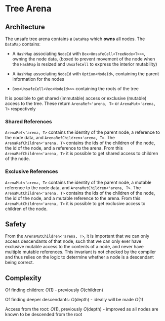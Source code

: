 # Tree Arena

## Architecture

The unsafe tree arena contains a `DataMap` which **owns** all nodes. The `DataMap` contains:

* A `HashMap` associating `NodeId` with `Box<UnsafeCell<TreeNode<T>>>`, owning the node data, (boxed to prevent movement of the node when the `HashMap` is resized and `UnsafeCell` to express the interior mutability)

* A `HashMap` associating `NodeId` with `Option<NodeId>`, containing the parent information for the nodes

* `Box<UnsafeCell<Vec<NodeId>>>` containing the roots of the tree

It is possible to get shared (immutable) access or exclusive (mutable) access to the tree. These return `ArenaRef<'arena, T>` or `ArenaMut<'arena, T>` respectively

### Shared References

`ArenaRef<'arena, T>` contains the identity of the parent node, a reference to the node data, and `ArenaRefChildren<'arena, T>`. The `ArenaRefChildren<'arena, T>` contains the ids of the children of the node, the id of the node, and a reference to the arena. From this `ArenaRefChildren<'arena, T>` it is possible to get shared access to children of the node.

### Exclusive References

`ArenaMut<'arena, T>` contains the identity of the parent node, a mutable reference to the node data, and `ArenaMutChildren<'arena, T>`. The `ArenaMutChildren<'arena, T>` contains the ids of the children of the node, the id of the node, and a mutable reference to the arena. From this `ArenaMutChildren<'arena, T>` it is possible to get exclusive access to children of the node.

## Safety

From the `ArenaMutChildren<'arena, T>`, it is important that we can only access descendants of that node, such that we can only ever have exclusive mutable access to the contents of a node, and never have multiple mutable references. This invariant is not checked by the compiler and thus relies on the logic to determine whether a node is a descendant being correct.

## Complexity

Of finding children: $O(1)$ - previously $O(\text{children})$

Of finding deeper descendants: $O(\text{depth})$ - ideally will be made $O(1)$

Access from the root: $O(1)$, previously $O(\text{depth})$ - improved as all nodes are known to be descended from the root
